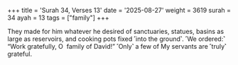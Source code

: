 +++
title = 'Surah 34, Verses 13'
date = '2025-08-27'
weight = 3619
surah = 34
ayah = 13
tags = ["family"]
+++

They made for him whatever he desired of sanctuaries, statues, basins as large as reservoirs, and cooking pots fixed ˹into the ground˺. ˹We ordered:˺ “Work gratefully, O  family of David!” ˹Only˺ a few of My servants are ˹truly˺ grateful.